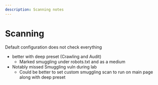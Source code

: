 ```yaml
---
description: Scanning notes
---
```


# Scanning

Default configuration does not check everything

* better with deep preset (Crawling and Audit)
  * Marked smuggling under robots.txt and as a medium
* Notably missed Smuggling vuln during lab
  * Could be better to set custom smuggling scan to run on main page along with deep preset

